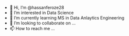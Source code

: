 - 👋 Hi, I’m @hassanferoze28
- 👀 I’m interested in Data Science
- 🌱 I’m currently learning MS in Data Anlaytics Engineering
- 💞️ I’m looking to collaborate on ...
- 📫 How to reach me ...

<!---
hassanferoze28/hassanferoze28 is a ✨ special ✨ repository because its `README.md` (this file) appears on your GitHub profile.
You can click the Preview link to take a look at your changes.
--->
